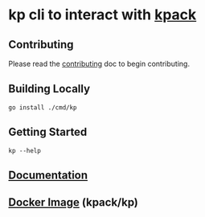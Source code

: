 # kp cli to interact with [kpack](https://github.com/pivotal/kpack)

## Contributing

Please read the [contributing](CONTRIBUTING.md) doc to begin contributing.

## Building Locally

```
go install ./cmd/kp
```

## Getting Started

```
kp --help
```

## [Documentation](docs/kp.md)

## [Docker Image](https://hub.docker.com/r/kpack/kp) (kpack/kp)
